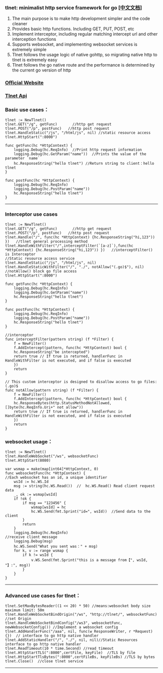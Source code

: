 ### tlnet: minimalist http service framework for go  [[中文文档]](https://github.com/donnie4w/tlnet/blob/main/README_zh.md "[中文文档]")

1. The main purpose is to make http development simpler and the code cleaner
2. Provides basic http functions. Including GET, PUT, POST, etc
3. Implement interceptor, including regular matching intercept url and other interception functions
4. Supports websocket, and implementing websocket services is extremely simple
5. Tlnet follows the usage logic of native gohttp, so migrating native http to tlnet is extremely easy
6. Tlnet follows the go native route and the performance is determined by the current go version of http

### [Official Website](http://tlnet.top/tlnet "official website")

### [Tlnet Api](http://tlnet.top/tlnetfunc "tlnet api")

### Basic use cases：

	tlnet := NewTlnet() 
	tlnet.GET("/g", getFunc)       //http get request
	tlnet.POST("/p", postFunc)   //http post request
	tlnet.HandleStatic("/js", "/html/js", nil) //static resource access
	tlnet.HttpStart(":8000")  

	func getFunc(hc *HttpContext) {
		logging.Debug(hc.ReqInfo)  //Print http request information
		logging.Debug(hc.GetParam("name"))  //Prints the value of the parameter `name`
		hc.ResponseString("hello tlnet") //Return string to client：hello tlnet
	}

	func postFunc(hc *HttpContext) {
		logging.Debug(hc.ReqInfo)  
		logging.Debug(hc.PostParam("name"))
		hc.ResponseString("hello tlnet") 
	}

------------


### Interceptor use cases

	tlnet := NewTlnet() 
	tlnet.GET("/g", getFunc)       //http get request
	tlnet.POST("/p", postFunc)   //http post request
	tlnet.Handle("/", func(hc *HttpContext) {hc.ResponseString("hi,123")) })   //tlnet general processing method
	tlnet.HandleWithFilter("/",interceptFilter(`[a-z]`),func(hc *HttpContext) {hc.ResponseString("hi,123")) })   //interceptFilter() is Interceptor
	//Static resource access service
	tlnet.HandleStatic("/js", "/html/js", nil)
	tlnet.HandleStaticWithFilter("/", "./", notAllow("(.go)$"), nil)  //notAllow() block go file access
	tlnet.HttpStart(":8000") 

	func getFunc(hc *HttpContext) {
		logging.Debug(hc.ReqInfo)  
		logging.Debug(hc.GetParam("name"))
		hc.ResponseString("hello tlnet")
	}

	func postFunc(hc *HttpContext) {
		logging.Debug(hc.ReqInfo)  
		logging.Debug(hc.PostParam("name"))
		hc.ResponseString("hello tlnet") 
	}
	
	//interceptor
	func interceptFilter(pattern string) (f *Filter) {
		f = NewFilter()
		f.AddIntercept(pattern, func(hc *HttpContext) bool {
		hc.ResponseString("be intercepted")
		return true // If true is returned, handlerFunc in HandleWithFilter is not executed, and if false is executed
		})
		return
	}
	
	// This custom interceptor is designed to disallow access to go files: (.go)$
	func notAllow(pattern string) (f *Filter) {
		f = NewFilter()
		f.AddIntercept(pattern, func(hc *HttpContext) bool {
		hc.ResponseBytes(http.StatusMethodNotAllowed, []byte(hc.ReqInfo.Uri+" not allow"))
		return true // If true is returned, handlerFunc in HandleWithFilter is not executed, and if false is executed
		})
		return
	}
	

### websocket usage：

	tlnet := NewTlnet() 
	tlnet.HandleWebSocket("/ws", websocketFunc)  
	tlnet.HttpStart(8080) 
	
	var wsmap = make(map[int64]*HttpContext, 0)
	func websocketFunc(hc *HttpContext) {
	//Each websocket has an id, a unique identifier
		wsId := hc.WS.Id
		msg := string(hc.WS.Read())  //  hc.WS.Read() Read client request data
		_, ok := wsmap[wsId]
		if !ok {
			if msg == "123456" {
				wsmap[wsId] = hc
				hc.WS.Send(fmt.Sprint("id=", wsId))  //Send data to the client
			}
			return
		}
		logging.Debug(hc.ReqInfo)
	//receive client message
		logging.Debug(msg)
		hc.WS.Send("What you sent was：" + msg)
		for k, v := range wsmap {
			if k != wsId {
				v.WS.Send(fmt.Sprint("this is a message from【", wsId, "】:", msg))
			}
		}
	}
	


------------


### Advanced use cases for tlnet：

	tlnet.SetMaxBytesReader((1 << 20) * 50) //means:websocket body size maximum limit: 50m
	tlnet.HandleWebSocketBindOrigin("/ws", "http://tlnet/", websocketFunc)  //set Origin
	tlnet.HandleWebSocketBindConfig("/ws3", websocketFunc, newWebsocketConfig()) //Implement a websocket config
	tlnet.AddHandlerFunc("/aaa", nil, func(w ResponseWriter, r *Request){})  // interface to go http native handler
	tlnet.AddStaticHandler("/", "./", nil, nil)//Static Resources interface to go http native handler
	tlnet.ReadTimeout(10 * time.Second) //read timeout
	tlnet.HttpStartTLS(":8000",certFile, keyFile)  //TLS by file
	tlnet.HttpStartTlsBytes(":8000",certFileBs, keyFileBs) //TLS by bytes
	tlnet.Close()  //close tlnet service

------------
